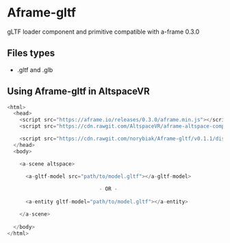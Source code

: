 # Aframe-gltf
gLTF loader component and primitive compatible with a-frame 0.3.0

## Files types
* .gltf and .glb

## Using Aframe-gltf in AltspaceVR

```javascript
<html>
  <head>
    <script src="https://aframe.io/releases/0.3.0/aframe.min.js"></script>
    <script src="https://cdn.rawgit.com/AltspaceVR/aframe-altspace-component/v1.4.0/dist/aframe-altspace-component.min.js"></script>

    <script src="https://cdn.rawgit.com/norybiak/Aframe-gltf/v0.1.1/dist/aframe-gltf.js"></script>
  </head>
  <body>

    <a-scene altspace>

      <a-gltf-model src="path/to/model.gltf"></a-gltf-model>
      
                              - OR -
                              
      <a-entity gltf-model="path/to/model.gltf"></a-entity>

    </a-scene>
    
  </body>
</html>
```
